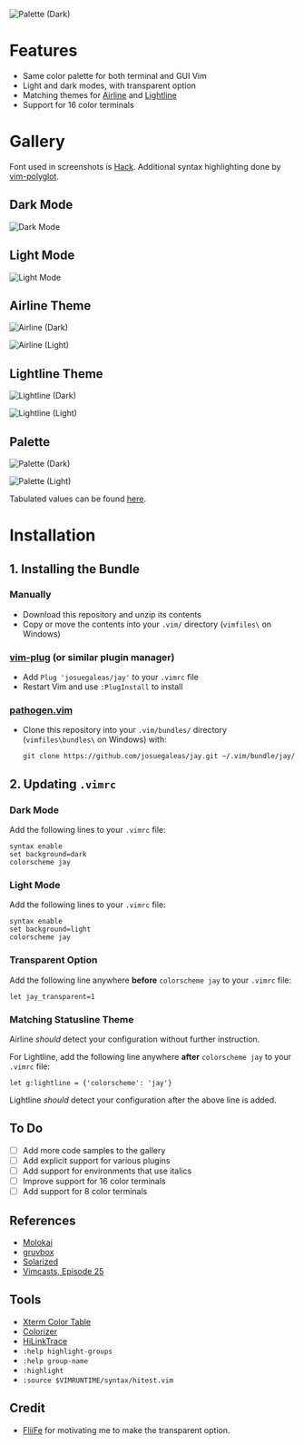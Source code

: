![Palette (Dark)](https://raw.githubusercontent.com/josuegaleas/jay-images/master/banner.png?raw=true)

# Features
- Same color palette for both terminal and GUI Vim
- Light and dark modes, with transparent option
- Matching themes for [Airline](https://github.com/vim-airline/vim-airline) and [Lightline](https://github.com/itchyny/lightline.vim)
- Support for 16 color terminals

# Gallery
Font used in screenshots is [Hack](https://github.com/chrissimpkins/Hack). Additional syntax highlighting done by [vim-polyglot](https://github.com/sheerun/vim-polyglot).

## Dark Mode
![Dark Mode](https://raw.githubusercontent.com/josuegaleas/jay-images/master/sample_Dark.png?raw=true)

## Light Mode
![Light Mode](https://raw.githubusercontent.com/josuegaleas/jay-images/master/sample_Light.png?raw=true)

## Airline Theme
![Airline (Dark)](https://raw.githubusercontent.com/josuegaleas/jay-images/master/statusline_Airline_Dark.png?raw=true)

![Airline (Light)](https://raw.githubusercontent.com/josuegaleas/jay-images/master/statusline_Airline_Light.png?raw=true)

## Lightline Theme
![Lightline (Dark)](https://raw.githubusercontent.com/josuegaleas/jay-images/master/statusline_Lightline_Dark.png?raw=true)

![Lightline (Light)](https://raw.githubusercontent.com/josuegaleas/jay-images/master/statusline_Lightline_Light.png?raw=true)

## Palette
![Palette (Dark)](https://raw.githubusercontent.com/josuegaleas/jay-images/master/palette_Dark.png?raw=true)

![Palette (Light)](https://raw.githubusercontent.com/josuegaleas/jay-images/master/palette_Light.png?raw=true)

Tabulated values can be found [here](./PALETTE.md).

# Installation
## 1. Installing the Bundle
### Manually
- Download this repository and unzip its contents
- Copy or move the contents into your `.vim/` directory (`vimfiles\` on Windows)

### [vim-plug](https://github.com/junegunn/vim-plug) (or similar plugin manager)
- Add `Plug 'josuegaleas/jay'` to your `.vimrc` file
- Restart Vim and use `:PlugInstall` to install

### [pathogen.vim](https://github.com/tpope/vim-pathogen)
- Clone this repository into your `.vim/bundles/` directory (`vimfiles\bundles\` on Windows) with:
	```Shell
	git clone https://github.com/josuegaleas/jay.git ~/.vim/bundle/jay/
	```

## 2. Updating `.vimrc`
### Dark Mode
Add the following lines to your `.vimrc` file:
```Vim script
syntax enable
set background=dark
colorscheme jay
```

### Light Mode
Add the following lines to your `.vimrc` file:
```Vim script
syntax enable
set background=light
colorscheme jay
```

### Transparent Option
Add the following line anywhere **before** `colorscheme jay` to your `.vimrc` file:
```Vim script
let jay_transparent=1
```

### Matching Statusline Theme
Airline *should* detect your configuration without further instruction.

For Lightline, add the following line anywhere **after** `colorscheme jay` to your `.vimrc` file:
```Vim script
let g:lightline = {'colorscheme': 'jay'}
```
Lightline *should* detect your configuration after the above line is added.

## To Do
- [ ] Add more code samples to the gallery
- [ ] Add explicit support for various plugins
- [ ] Add support for environments that use italics
- [ ] Improve support for 16 color terminals
- [ ] Add support for 8 color terminals

## References
- [Molokai](https://github.com/tomasr/molokai)
- [gruvbox](https://github.com/morhetz/gruvbox)
- [Solarized](https://github.com/altercation/vim-colors-solarized)
- [Vimcasts, Episode 25](http://vimcasts.org/episodes/creating-colorschemes-for-vim/)

## Tools
- [Xterm Color Table](https://github.com/guns/xterm-color-table.vim)
- [Colorizer](https://github.com/chrisbra/Colorizer)
- [HiLinkTrace](https://github.com/gerw/vim-HiLinkTrace)
- `:help highlight-groups`
- `:help group-name`
- `:highlight`
- `:source $VIMRUNTIME/syntax/hitest.vim`

## Credit
- [FliiFe](https://github.com/FliiFe) for motivating me to make the transparent option.
